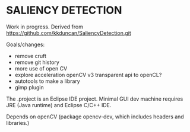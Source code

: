 SALIENCY DETECTION
==================

Work in progress.  Derived from https://github.com/kkduncan/SaliencyDetection.git

Goals/changes:
- remove cruft
- remove git history
- more use of open CV
- explore acceleration openCV v3 transparent api to openCL?
- autotools to make a library
- gimp plugin


The .project is an Eclipse IDE project.  Minimal GUI dev machine requires JRE (Java runtime) and Eclipse C/C++ IDE.



Depends on openCV (package opencv-dev, which includes headers and libraries.)


